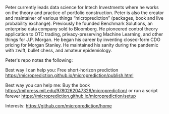 Peter currently leads data science for Intech Investments where he works on the theory and practice of portfolio construction. 
Peter is also the creator and maintainer of various things “microprediction” (packages, book and live probability exchange). 
Previously he founded Benchmark Solutions, an enterprise data company sold to Bloomberg. He pioneered control theory application to OTC trading, 
privacy-preserving Machine Learning, and other things for J.P. Morgan. He began his career by inventing closed-form CDO pricing for Morgan Stanley. 
He maintained his sanity during the pandemic with zwift, bullet chess, and amateur epidemiology.

Peter's repo notes the following:

Best way I can help you: Free short-horizon prediction https://microprediction.github.io/microprediction/publish.html 

Best way you can help me: Buy the book https://mitpress.mit.edu/9780262047326/microprediction/ or run a script forever https://microprediction.github.io/microprediction/setup 

Interests:  https://github.com/microprediction/home 
